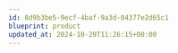 ```yaml
---
id: 8d9b3be5-9ecf-4baf-9a3d-04377e2d65c1
blueprint: product
updated_at: 2024-10-29T11:26:15+00:00
---
```

